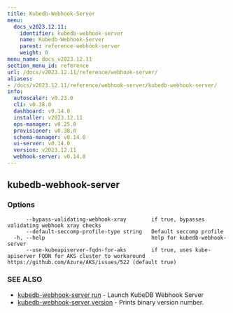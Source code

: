 ```yaml
---
title: Kubedb-Webhook-Server
menu:
  docs_v2023.12.11:
    identifier: kubedb-webhook-server
    name: Kubedb-Webhook-Server
    parent: reference-webhook-server
    weight: 0
menu_name: docs_v2023.12.11
section_menu_id: reference
url: /docs/v2023.12.11/reference/webhook-server/
aliases:
- /docs/v2023.12.11/reference/webhook-server/kubedb-webhook-server/
info:
  autoscaler: v0.23.0
  cli: v0.38.0
  dashboard: v0.14.0
  installer: v2023.12.11
  ops-manager: v0.25.0
  provisioner: v0.38.0
  schema-manager: v0.14.0
  ui-server: v0.14.0
  version: v2023.12.11
  webhook-server: v0.14.0
---
```


## kubedb-webhook-server



### Options

```
      --bypass-validating-webhook-xray        if true, bypasses validating webhook xray checks
      --default-seccomp-profile-type string   Default seccomp profile
  -h, --help                                  help for kubedb-webhook-server
      --use-kubeapiserver-fqdn-for-aks        if true, uses kube-apiserver FQDN for AKS cluster to workaround https://github.com/Azure/AKS/issues/522 (default true)
```

### SEE ALSO

* [kubedb-webhook-server run](/docs/v2023.12.11/reference/webhook-server/kubedb-webhook-server_run)	 - Launch KubeDB Webhook Server
* [kubedb-webhook-server version](/docs/v2023.12.11/reference/webhook-server/kubedb-webhook-server_version)	 - Prints binary version number.

